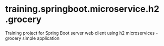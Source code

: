 # training.springboot.microservice.h2.grocery
Training project for Spring Boot server web client using h2 microservices - grocery simple application